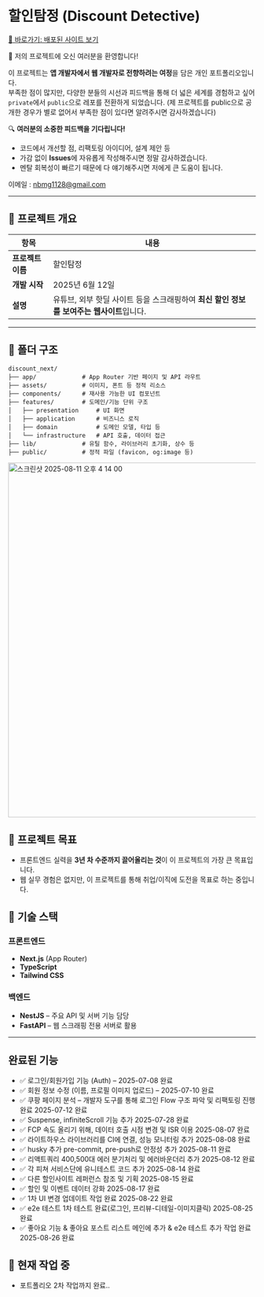 # 할인탐정 (Discount Detective)

[🚀 바로가기: 배포된 사이트 보기](https://discount.kingnaristudio.store/)

🎉 저의 프로젝트에 오신 여러분을 환영합니다!

이 프로젝트는 **앱 개발자에서 웹 개발자로 전향하려는 여정**을 담은 개인 포트폴리오입니다.  
부족한 점이 많지만, 다양한 분들의 시선과 피드백을 통해 더 넓은 세계를 경험하고 싶어  
`private`에서 `public`으로 레포를 전환하게 되었습니다.
(제 프로젝트를 public으로 공개한 경우가 별로 없어서 부족한 점이 있다면 알려주시면 감사하겠습니다)

🔍 **여러분의 소중한 피드백을 기다립니다!**

- 코드에서 개선할 점, 리팩토링 아이디어, 설계 제안 등
- 가감 없이 **Issues**에 자유롭게 작성해주시면 정말 감사하겠습니다.
- 멘탈 회복성이 빠르기 때문에 다 얘기해주시면 저에게 큰 도움이 됩니다.

이메일 : nbmg1128@gmail.com

---

## 📌 프로젝트 개요

| 항목              | 내용                                                                                     |
| ----------------- | ---------------------------------------------------------------------------------------- |
| **프로젝트 이름** | 할인탐정                                                                                 |
| **개발 시작**     | 2025년 6월 12일                                                                          |
| **설명**          | 유튜브, 외부 핫딜 사이트 등을 스크래핑하여 **최신 할인 정보를 보여주는 웹사이트**입니다. |

---

## 📁 폴더 구조

```
discount_next/
├── app/             # App Router 기반 페이지 및 API 라우트
├── assets/          # 이미지, 폰트 등 정적 리소스
├── components/      # 재사용 가능한 UI 컴포넌트
├── features/        # 도메인/기능 단위 구조
│   ├── presentation     # UI 화면
│   ├── application      # 비즈니스 로직
│   ├── domain           # 도메인 모델, 타입 등
│   └── infrastructure   # API 호출, 데이터 접근
├── lib/             # 유틸 함수, 라이브러리 초기화, 상수 등
├── public/          # 정적 파일 (favicon, og:image 등)
```

<img width="917" height="722" alt="스크린샷 2025-08-11 오후 4 14 00" src="https://github.com/user-attachments/assets/8d4caf6e-9106-4284-8d19-e6a1c8b35b1c" />

## 🎯 프로젝트 목표

- 프론트엔드 실력을 **3년 차 수준까지 끌어올리는 것**이 이 프로젝트의 가장 큰 목표입니다.
- 웹 실무 경험은 없지만, 이 프로젝트를 통해 취업/이직에 도전을 목표로 하는 중입니다.

## 🧱 기술 스택

### 프론트엔드

- **Next.js** (App Router)
- **TypeScript**
- **Tailwind CSS**

### 백엔드

- **NestJS** – 주요 API 및 서버 기능 담당
- **FastAPI** – 웹 스크래핑 전용 서버로 활용

---

## 완료된 기능

- ✅ 로그인/회원가입 기능 (Auth) – 2025-07-08 완료
- ✅ 회원 정보 수정 (이름, 프로필 이미지 업로드) – 2025-07-10 완료
- ✅ 쿠팡 페이지 분석 – 개발자 도구를 통해 로그인 Flow 구조 파악 및 리팩토링 진행 완료 2025-07-12 완료
- ✅ Suspense, infiniteScroll 기능 추가 2025-07-28 완료
- ✅ FCP 속도 올리기 위해, 데이터 호출 시점 변경 및 ISR 이용 2025-08-07 완료
- ✅ 라이트하우스 라이브러리를 CI에 연결, 성능 모니터링 추가 2025-08-08 완료
- ✅ husky 추가 pre-commit, pre-push로 안정성 추가 2025-08-11 완료
- ✅ 리액트쿼리 400,500대 에러 분기처리 및 에러바운더리 추가 2025-08-12 완료
- ✅ 각 피쳐 서비스단에 유니테스트 코드 추가 2025-08-14 완료
- ✅ 다른 할인사이트 레퍼런스 참조 및 기획 2025-08-15 완료
- ✅ 할인 및 이벤트 데이터 강화 2025-08-17 완료
- ✅ 1차 UI 변경 업데이트 작업 완료 2025-08-22 완료
- ✅ e2e 테스트 1차 테스트 완료(로그인, 프리뷰-디테일-이미지클릭) 2025-08-25 완료
- ✅ 좋아요 기능 & 좋아요 포스트 리스트 메인에 추가 & e2e 테스트 추가 작업 완료 2025-08-26 완료

## 🚧 현재 작업 중

- 포트폴리오 2차 작업까지 완료..
